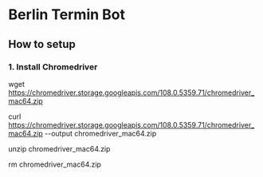 # Berlin Termin Bot


## How to setup

### 1. Install Chromedriver
wget https://chromedriver.storage.googleapis.com/108.0.5359.71/chromedriver_mac64.zip

curl https://chromedriver.storage.googleapis.com/108.0.5359.71/chromedriver_mac64.zip --output chromedriver_mac64.zip

unzip chromedriver_mac64.zip

rm chromedriver_mac64.zip